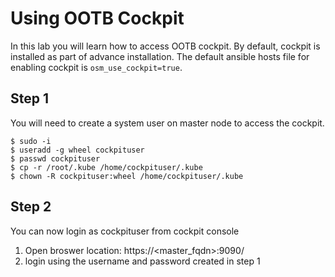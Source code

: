 # Using OOTB Cockpit 
In this lab you will learn how to access OOTB cockpit.
By default, cockpit is installed as part of advance installation. The default ansible hosts file for enabling cockpit is `osm_use_cockpit=true`.

## Step 1
You will need to create a system user on master node to access the cockpit.

````
$ sudo -i
$ useradd -g wheel cockpituser
$ passwd cockpituser
$ cp -r /root/.kube /home/cockpituser/.kube
$ chown -R cockpituser:wheel /home/cockpituser/.kube

````
## Step 2
You can now login as cockpituser from cockpit console

1. Open broswer location: https://<master_fqdn>:9090/
2. login using the username and password created in step 1
